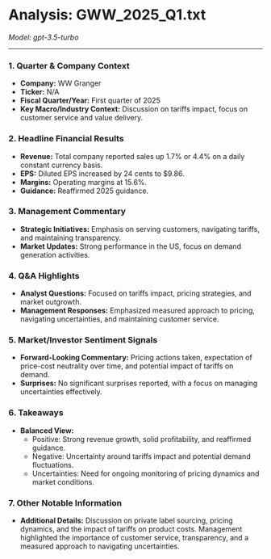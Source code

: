 # Analysis: GWW_2025_Q1.txt

*Model: gpt-3.5-turbo*

---

### 1. Quarter & Company Context
- **Company:** WW Granger
- **Ticker:** N/A
- **Fiscal Quarter/Year:** First quarter of 2025
- **Key Macro/Industry Context:** Discussion on tariffs impact, focus on customer service and value delivery.

### 2. Headline Financial Results
- **Revenue:** Total company reported sales up 1.7% or 4.4% on a daily constant currency basis.
- **EPS:** Diluted EPS increased by 24 cents to $9.86.
- **Margins:** Operating margins at 15.6%.
- **Guidance:** Reaffirmed 2025 guidance.

### 3. Management Commentary
- **Strategic Initiatives:** Emphasis on serving customers, navigating tariffs, and maintaining transparency.
- **Market Updates:** Strong performance in the US, focus on demand generation activities.

### 4. Q&A Highlights
- **Analyst Questions:** Focused on tariffs impact, pricing strategies, and market outgrowth.
- **Management Responses:** Emphasized measured approach to pricing, navigating uncertainties, and maintaining customer service.

### 5. Market/Investor Sentiment Signals
- **Forward-Looking Commentary:** Pricing actions taken, expectation of price-cost neutrality over time, and potential impact of tariffs on demand.
- **Surprises:** No significant surprises reported, with a focus on managing uncertainties effectively.

### 6. Takeaways
- **Balanced View:** 
  - Positive: Strong revenue growth, solid profitability, and reaffirmed guidance.
  - Negative: Uncertainty around tariffs impact and potential demand fluctuations.
  - Uncertainties: Need for ongoing monitoring of pricing dynamics and market conditions.

### 7. Other Notable Information
- **Additional Details:** Discussion on private label sourcing, pricing dynamics, and the impact of tariffs on product costs. Management highlighted the importance of customer service, transparency, and a measured approach to navigating uncertainties.